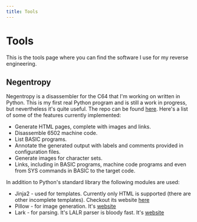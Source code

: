 ```yaml
---
title: Tools
---
```


# Tools

This is the tools page where you can find the software I use for my reverse engineering.

## Negentropy

Negentropy is a disassembler for the C64 that I'm working on written in Python. This is my first real Python program and is still a work in progress, but nevertheless it's quite useful. The repo can be found [here](https://github.com/shewitt-au/negentropy). Here's a list of some of the features currently implemented:
* Generate HTML pages, complete with images and links.
* Disassemble 6502 machine code.
* List BASIC programs.
* Annotate the generated output with labels and comments provided in configuration files.
* Generate images for character sets.
* Links, including in BASIC programs, machine code programs and even from SYS commands in BASIC to the target code.

In addition to Python's standard library the following modules are used:
* Jinja2 - used for templates. Currently only HTML is supported (there are other incomplete templates). Checkout its website [here](http://jinja.pocoo.org/)
* Pillow - for image generation. It's [website](https://python-pillow.org/)
* Lark - for parsing. It's LALR parser is bloody fast. It's [website](https://github.com/lark-parser/lark)
